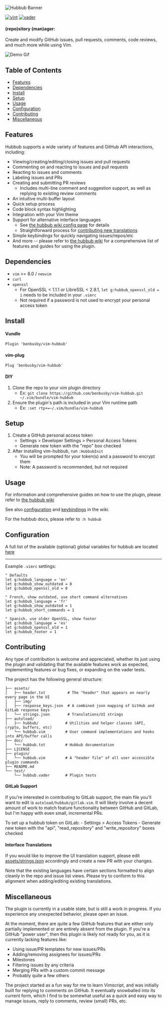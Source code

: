 ![Hubbub Banner](doc/hubbub-banner.svg)

[![vint](https://github.com/benbusby/vim-hubbub/workflows/vint/badge.svg)](https://github.com/benbusby/vim-hubbub/actions?query=workflow%3Avint)
[![vader](https://github.com/benbusby/vim-hubbub/workflows/vader/badge.svg)](https://github.com/benbusby/vim-hubbub/actions?query=workflow%3Avader)

#### (repo)sitory (man)ager:

Create and modify GitHub issues, pull requests, comments, code reviews, and much more while using Vim.

![Demo Gif](https://raw.githubusercontent.com/wiki/benbusby/vim-hubbub/images/hubbub.gif)

## Table of Contents
- [Features](#features)
- [Dependencies](#dependencies)
- [Install](#install)
- [Setup](#setup)
- [Usage](#usage)
- [Configuration](#configuration)
- [Contributing](#contributing)
- [Miscellaneous](#miscellaneous)

## Features
Hubbub supports a wide variety of features and GitHub API interactions, including:

- Viewing/creating/editing/closing issues and pull requests
- Commenting on and reacting to issues and pull requests
- Reacting to issues and comments
- Labeling issues and PRs
- Creating and submitting PR reviews
    - Includes multi-line comment and suggestion support, as well as replying to existing review comments
- An intuitive multi-buffer layout
- Quick setup process
- Code block syntax highlighting
- Integration with your Vim theme
- Support for alternative interface languages
    - See [the hubbub wiki config page](https://github.com/benbusby/vim-hubbub/wiki/Configuration#appearanceui) for details
    - Straightforward process for [contributing new translations](#interface-translations)
- Simple keybindings for quickly navigating issues/repos/etc
- And more -- please refer to [the hubbub wiki](https://github.com/benbusby/vim-hubbub/wiki) for a comprehensive list of features and guides for using the plugin.

## Dependencies
- `vim` >= 8.0 / `neovim`
- `curl`
- `openssl`
  - For OpenSSL < 1.1.1 or LibreSSL < 2.9.1, `let g:hubbub_openssl_old = 1` needs to be included in your `.vimrc`
  - Not required if a password is not used to encrypt your personal access token

## Install
#### Vundle
`Plugin 'benbusby/vim-hubbub'`
#### vim-plug
`Plug 'benbusby/vim-hubbub'`
#### DIY
  1. Clone the repo to your vim plugin directory
      - Ex: `git clone https://github.com/benbusby/vim-hubbub.git ~/.vim/bundle/vim-hubbub`
  2. Ensure the plugin's path is included in your Vim runtime path
      - Ex: `:set rtp+=~/.vim/bundle/vim-hubbub`

## Setup
1. Create a GitHub personal access token
    - Settings > Developer Settings > Personal Access Tokens
    - Generate new token with the "repo" box checked
2. After installing vim-hubbub, run `:HubbubInit`
    - You will be prompted for your token(s) and a password to encrypt them
    - Note: A password is recommended, but not required

## Usage

For information and comprehensive guides on how to use the plugin, please refer to [the hubbub wiki](https://github.com/benbusby/vim-hubbub/wiki)

See also [configuration](https://github.com/benbusby/vim-hubbub/wiki/Configuration) and [keybindings](https://github.com/benbusby/vim-hubbub/wiki/Keybindings) in the wiki.

For the hubbub docs, please refer to `:h hubbub`

## Configuration

A full list of the available (optional) global variables for hubbub are located [here](https://github.com/benbusby/vim-hubbub/wiki/Configuration)

<hr>
  
Example `.vimrc` settings:
```vim
" Defaults
let g:hubbub_language = 'en'
let g:hubbub_show_outdated = 0
let g:hubbub_openssl_old = 0
```

```vim
" French, show outdated, use short command alternatives
let g:hubbub_language = 'fr'
let g:hubbub_show_outdated = 1
let g:hubbub_short_commands = 1
```

```vim
" Spanish, use older OpenSSL, show footer
let g:hubbub_language = 'es'
let g:hubbub_openssl_old = 1
let g:hubbub_footer = 1
```

## Contributing

Any type of contribution is welcome and appreciated, whether its just using the plugin and validating that the available features work as expected, implementing features or bug fixes, or expanding on the vader tests.

The project has the following general structure:

```
├── assets/
│   ├── header.txt          # The "header" that appears on nearly every page in the UI 
│   ├── img/
│   ├── response_keys.json  # A combined json mapping of GitHub and GitLab response keys
│   └── strings.json        # Translations/UI strings
├── autoload/
│   ├── hubbub/            # Utilities and helper classes (API, crypto, buffers, etc)
│   └── hubbub.vim         # User command implementations and hooks into API/buffer calls
├── doc/
│   └── hubbub.txt         # Hubbub documentation
├── LICENSE
├── plugin/
│   └── hubbub.vim         # A "header file" of all user accessible plugin commands
├── README.md
└── test/
    └── hubbub.vader       # Plugin tests
```

#### GitLab Support
If you're interested in contributing to GitLab support, the main file you'll want to edit is `autoload/hubbub/gitlab.vim`. It will likely involve a decent amount of work to match feature functionality between GitHub and GitLab, but I'm happy with even small, incremental PRs.

To set up a hubbub token on GitLab:
    - Settings > Access Tokens
    - Generate new token with the "api", "read_repository" and "write_repository" boxes checked

#### Interface Translations
If you would like to improve the UI translation support, please edit [assets/strings.json](assets/strings.json) accordingly and create a new PR with your changes.

Note that the existing languages have certain sections formatted to align cleanly in the repo and issue list views. Please try to conform to this alignment when adding/editing existing translations.

## Miscellaneous

The plugin is currently in a usable state, but is still a work in progress. If you experience any unexpected behavior, please open an issue.

At the moment, there are quite a few GitHub features that are either only partially implemented or are entirely absent from the plugin. If you're a GitHub "power user", then this plugin is likely not ready for you, as it is currently lacking features like:

- Using issue/PR templates for new issues/PRs
- Adding/removing assignees for issues/PRs
- Milestones
- Filtering issues by any criteria
- Merging PRs with a custom commit message
- Probably quite a few others

The project started as a fun way for me to learn Vimscript, and was initially built for replying to comments on GitHub. It eventually snowballed into its current form, which I find to be somewhat useful as a quick and easy way to manage issues, reply to comments, review (small) PRs, etc.

